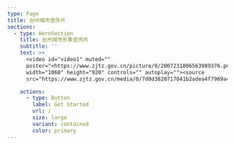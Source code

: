 ```yaml
---
type: Page
title: 台州城市宣传片
sections:
  - type: HeroSection
    title: 台州城市形象宣传片
    subtitle: ''
    text: >+
      <video id="video1" muted=""
      poster="<https://www.zjtz.gov.cn/picture/0/2007231806563989376.png>"
      width="1060" height="920" controls="" autoplay=""><source
      src="https://www.zjtz.gov.cn/media/0/7d0d3820717041b2adea4f7969a423fa.mp4"></video>

    actions:
      - type: Button
        label: Get Started
        url: /
        size: large
        variant: contained
        color: primary
---
```


